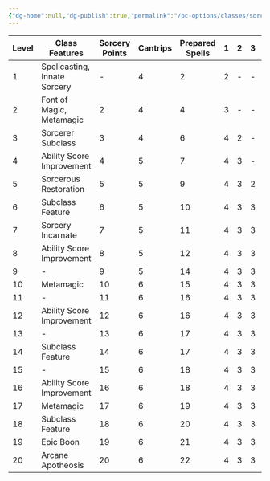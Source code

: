 ```yaml
---
{"dg-home":null,"dg-publish":true,"permalink":"/pc-options/classes/sorcerer/","dgPassFrontmatter":true,"created":"2025-03-23T06:15:23.776+11:00","updated":"2025-03-24T21:30:19.234+11:00"}
---
```



| Level | Class Features               | Sorcery Points | Cantrips | Prepared Spells | 1   | 2   | 3   | 4   | 5   | 6   | 7   | 8   | 9   |
| ----- | ---------------------------- | -------------- | -------- | --------------- | --- | --- | --- | --- | --- | --- | --- | --- | --- |
| 1     | Spellcasting, Innate Sorcery | -              | 4        | 2               | 2   | -   | -   | -   | -   | -   | -   | -   | -   |
| 2     | Font of Magic, Metamagic     | 2              | 4        | 4               | 3   | -   | -   | -   | -   | -   | -   | -   | -   |
| 3     | Sorcerer Subclass            | 3              | 4        | 6               | 4   | 2   | -   | -   | -   | -   | -   | -   | -   |
| 4     | Ability Score Improvement    | 4              | 5        | 7               | 4   | 3   | -   | -   | -   | -   | -   | -   | -   |
| 5     | Sorcerous Restoration        | 5              | 5        | 9               | 4   | 3   | 2   | -   | -   | -   | -   | -   | -   |
| 6     | Subclass Feature             | 6              | 5        | 10              | 4   | 3   | 3   | -   | -   | -   | -   | -   | -   |
| 7     | Sorcery Incarnate            | 7              | 5        | 11              | 4   | 3   | 3   | 1   | -   | -   | -   | -   | -   |
| 8     | Ability Score Improvement    | 8              | 5        | 12              | 4   | 3   | 3   | 2   | -   | -   | -   | -   | -   |
| 9     | -                            | 9              | 5        | 14              | 4   | 3   | 3   | 3   | 1   | -   | -   | -   | -   |
| 10    | Metamagic                    | 10             | 6        | 15              | 4   | 3   | 3   | 3   | 2   | -   | -   | -   | -   |
| 11    | -                            | 11             | 6        | 16              | 4   | 3   | 3   | 3   | 2   | 1   | -   | -   | -   |
| 12    | Ability Score Improvement    | 12             | 6        | 16              | 4   | 3   | 3   | 3   | 2   | 1   | -   | -   | -   |
| 13    | -                            | 13             | 6        | 17              | 4   | 3   | 3   | 3   | 2   | 1   | 1   | -   | -   |
| 14    | Subclass Feature             | 14             | 6        | 17              | 4   | 3   | 3   | 3   | 2   | 1   | 1   | -   | -   |
| 15    | -                            | 15             | 6        | 18              | 4   | 3   | 3   | 3   | 2   | 1   | 1   | 1   | -   |
| 16    | Ability Score Improvement    | 16             | 6        | 18              | 4   | 3   | 3   | 3   | 2   | 1   | 1   | 1   | -   |
| 17    | Metamagic                    | 17             | 6        | 19              | 4   | 3   | 3   | 3   | 2   | 1   | 1   | 1   | 1   |
| 18    | Subclass Feature             | 18             | 6        | 20              | 4   | 3   | 3   | 3   | 3   | 1   | 1   | 1   | 1   |
| 19    | Epic Boon                    | 19             | 6        | 21              | 4   | 3   | 3   | 3   | 3   | 2   | 1   | 1   | 1   |
| 20    | Arcane Apotheosis            | 20             | 6        | 22              | 4   | 3   | 3   | 3   | 3   | 2   | 2   | 1   | 1   |